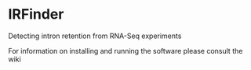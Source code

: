 # IRFinder
Detecting intron retention from RNA-Seq experiments

For information on installing and running the software please consult the wiki
